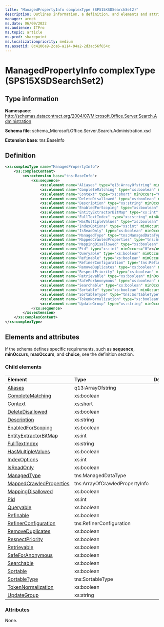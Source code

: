 ```yaml
---
title: "ManagedPropertyInfo complexType (SPS15XSDSearchSet2)"
description: Outlines information, a definition, and elements and attributes for the ManagedPropertyInfo complexType in Sharepoint.
manager: arnek
ms.date: 06/09/2022
ms.audience: ITPro
ms.topic: article
ms.prod: sharepoint
ms.localizationpriority: medium
ms.assetid: 8c4106a9-2ca6-a114-94a2-2d3ac56f654c
---
```


# ManagedPropertyInfo complexType (SPS15XSDSearchSet2)

 
  
## Type information
**Namespace**: http://schemas.datacontract.org/2004/07/Microsoft.Office.Server.Search.Administration

**Schema file**: schema_Microsoft.Office.Server.Search.Administration.xsd 

**Extension base**: tns:BaseInfo
   
## Definition

```XML
<xs:complexType name="ManagedPropertyInfo">
    <xs:complexContent>
        <xs:extension base="tns:BaseInfo">
            <xs:sequence>
                <xs:element name="Aliases" type="q13:ArrayOfstring" minOccurs="0"></xs:element>
                <xs:element name="CompleteMatching" type="xs:boolean" minOccurs="0"></xs:element>
                <xs:element name="Context" type="xs:short" minOccurs="0"></xs:element>
                <xs:element name="DeleteDisallowed" type="xs:boolean" minOccurs="0"></xs:element>
                <xs:element name="Description" type="xs:string" minOccurs="0"></xs:element>
                <xs:element name="EnabledForScoping" type="xs:boolean" minOccurs="0"></xs:element>
                <xs:element name="EntityExtractorBitMap" type="xs:int" minOccurs="0"></xs:element>
                <xs:element name="FullTextIndex" type="xs:string" minOccurs="0"></xs:element>
                <xs:element name="HasMultipleValues" type="xs:boolean" minOccurs="0"></xs:element>
                <xs:element name="IndexOptions" type="xs:int" minOccurs="0"></xs:element>
                <xs:element name="IsReadOnly" type="xs:boolean" minOccurs="0"></xs:element>
                <xs:element name="ManagedType" type="tns:ManagedDataType" minOccurs="0"></xs:element>
                <xs:element name="MappedCrawledProperties" type="tns:ArrayOfCrawledPropertyInfo" minOccurs="0"></xs:element>
                <xs:element name="MappingDisallowed" type="xs:boolean" minOccurs="0"></xs:element>
                <xs:element name="Pid" type="xs:int" minOccurs="0"></xs:element>
                <xs:element name="Queryable" type="xs:boolean" minOccurs="0"></xs:element>
                <xs:element name="Refinable" type="xs:boolean" minOccurs="0"></xs:element>
                <xs:element name="RefinerConfiguration" type="tns:RefinerConfiguration" minOccurs="0"></xs:element>
                <xs:element name="RemoveDuplicates" type="xs:boolean" minOccurs="0"></xs:element>
                <xs:element name="RespectPriority" type="xs:boolean" minOccurs="0"></xs:element>
                <xs:element name="Retrievable" type="xs:boolean" minOccurs="0"></xs:element>
                <xs:element name="SafeForAnonymous" type="xs:boolean" minOccurs="0"></xs:element>
                <xs:element name="Searchable" type="xs:boolean" minOccurs="0"></xs:element>
                <xs:element name="Sortable" type="xs:boolean" minOccurs="0"></xs:element>
                <xs:element name="SortableType" type="tns:SortableType" minOccurs="0"></xs:element>
                <xs:element name="TokenNormalization" type="xs:boolean" minOccurs="0"></xs:element>
                <xs:element name="UpdateGroup" type="xs:string" minOccurs="0"></xs:element>
            </xs:sequence>
        </xs:extension>
    </xs:complexContent>
</xs:complexType>

```

## Elements and attributes

If the schema defines specific requirements, such as **sequence**, **minOccurs**, **maxOccurs**, and **choice**, see the definition section. 
  
### Child elements

|**Element**|**Type**|**Description**|
|:-----|:-----|:-----|
|[Aliases](aliases-element-managedpropertyinfo-complextypesps15xsdsearchset2.md) <br/> |q13:ArrayOfstring  <br/> ||
|[CompleteMatching](completematching-element-managedpropertyinfo-complextypesps15xsdsearchset2.md) <br/> |xs:boolean  <br/> ||
|[Context](context-element-managedpropertyinfo-complextypesps15xsdsearchset2.md) <br/> |xs:short  <br/> ||
|[DeleteDisallowed](deletedisallowed-element-managedpropertyinfo-complextypesps15xsdsearchset2.md) <br/> |xs:boolean  <br/> ||
|[Description](description-element-managedpropertyinfo-complextypesps15xsdsearchset2.md) <br/> |xs:string  <br/> ||
|[EnabledForScoping](enabledforscoping-element-managedpropertyinfo-complextypesps15xsdsearchset2.md) <br/> |xs:boolean  <br/> ||
|[EntityExtractorBitMap](entityextractorbitmap-element-managedpropertyinfo-complextypesps15xsdsearchset2.md) <br/> |xs:int  <br/> ||
|[FullTextIndex](fulltextindex-element-managedpropertyinfo-complextypesps15xsdsearchset2.md) <br/> |xs:string  <br/> ||
|[HasMultipleValues](hasmultiplevalues-element-managedpropertyinfo-complextypesps15xsdsearchset2.md) <br/> |xs:boolean  <br/> ||
|[IndexOptions](indexoptions-element-managedpropertyinfo-complextypesps15xsdsearchset2.md) <br/> |xs:int  <br/> ||
|[IsReadOnly](isreadonly-element-managedpropertyinfo-complextypesps15xsdsearchset2.md) <br/> |xs:boolean  <br/> ||
|[ManagedType](managedtype-element-managedpropertyinfo-complextypesps15xsdsearchset2.md) <br/> |tns:ManagedDataType  <br/> ||
|[MappedCrawledProperties](mappedcrawledproperties-element-managedpropertyinfo-complextypesps15xsdsearchset.md) <br/> |tns:ArrayOfCrawledPropertyInfo  <br/> ||
|[MappingDisallowed](mappingdisallowed-element-managedpropertyinfo-complextypesps15xsdsearchset2.md) <br/> |xs:boolean  <br/> ||
|[Pid](pid-element-managedpropertyinfo-complextypesps15xsdsearchset2.md) <br/> |xs:int  <br/> ||
|[Queryable](queryable-element-managedpropertyinfo-complextypesps15xsdsearchset2.md) <br/> |xs:boolean  <br/> ||
|[Refinable](refinable-element-managedpropertyinfo-complextypesps15xsdsearchset2.md) <br/> |xs:boolean  <br/> ||
|[RefinerConfiguration](refinerconfiguration-element-managedpropertyinfo-complextypesps15xsdsearchset2.md) <br/> |tns:RefinerConfiguration  <br/> ||
|[RemoveDuplicates](removeduplicates-element-managedpropertyinfo-complextypesps15xsdsearchset2.md) <br/> |xs:boolean  <br/> ||
|[RespectPriority](respectpriority-element-managedpropertyinfo-complextypesps15xsdsearchset2.md) <br/> |xs:boolean  <br/> ||
|[Retrievable](retrievable-element-managedpropertyinfo-complextypesps15xsdsearchset2.md) <br/> |xs:boolean  <br/> ||
|[SafeForAnonymous](safeforanonymous-element-managedpropertyinfo-complextypesps15xsdsearchset2.md) <br/> |xs:boolean  <br/> ||
|[Searchable](searchable-element-managedpropertyinfo-complextypesps15xsdsearchset2.md) <br/> |xs:boolean  <br/> ||
|[Sortable](sortable-element-managedpropertyinfo-complextypesps15xsdsearchset2.md) <br/> |xs:boolean  <br/> ||
|[SortableType](sortabletype-element-managedpropertyinfo-complextypesps15xsdsearchset2.md) <br/> |tns:SortableType  <br/> ||
|[TokenNormalization](tokennormalization-element-managedpropertyinfo-complextypesps15xsdsearchset2.md) <br/> |xs:boolean  <br/> ||
|[UpdateGroup](updategroup-element-managedpropertyinfo-complextypesps15xsdsearchset2.md) <br/> |xs:string  <br/> ||
   
### Attributes

None.
  

